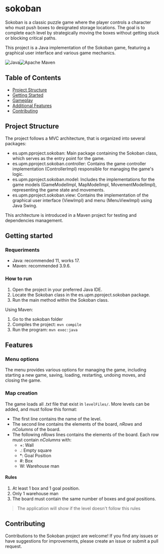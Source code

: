 # sokoban
Sokoban is a classic puzzle game where the player controls a character who must push boxes to designated storage locations. The goal is to complete each level by strategically moving the boxes without getting stuck or blocking critical paths.

This project is a Java implementation of the Sokoban game, featuring a graphical user interface and various game mechanics.

![Java](https://img.shields.io/badge/java-%23ED8B00.svg?style=for-the-badge&logo=openjdk&logoColor=white)![Apache Maven](https://img.shields.io/badge/Apache%20Maven-C71A36?style=for-the-badge&logo=Apache%20Maven&logoColor=white)

## Table of Contents
- [Project Structure](#project-structure)
- [Getting Started](#getting-started)
- [Gameplay](#gameplay)
- [Additional Features](#additional-features)
- [Contributing](#contributing)

## Project Structure
The project follows a MVC architecture, that is organized into several packages:

- es.upm.pproject.sokoban: Main package containing the Sokoban class, which serves as the entry point for the game.
- es.upm.pproject.sokoban.controller: Contains the game controller implementation (ControllerImpl) responsible for managing the game's logic.
- es.upm.pproject.sokoban.model: Includes the implementations for the game models (GameModelImpl, MapModelImpl, MovementModelImpl), representing the game state and movements.
- es.upm.pproject.sokoban.view: Contains the implementation of the graphical user interface (ViewImpl) and menu (MenuViewImpl) using Java Swing.

This architecture is introduced in a Maven project for testing and dependencies management.

## Getting started

### Requeriments
- Java: recommended 11, works 17.
- Maven: recommended 3.9.6.

### How to run
1. Open the project in your preferred Java IDE.
2. Locate the Sokoban class in the es.upm.pproject.sokoban package.
3. Run the main method within the Sokoban class.

Using Maven:
1. Go to the sokoban folder
2. Compiles the project: `mvn compile`
3. Run the program: `mvn exec:java`

## Features

### Menu options
The menu provides various options for managing the game, including starting a new game, saving, loading, restarting, undoing moves, and closing the game.

### Map creation
The game loads all *.txt* file that exist in `levelFiles/`. More levels can be added, and must follow this format:

- The first line contains the name of the level.
- The second line contains the elements of the board, *nRows* and *nColumns* of the board.
- The following *nRows* lines contains the elements of the board. Each row must contain *nColumns* with:
    - +: Wall
    - .: Empty square
    - *: Goal Position
    - #: Box
    - W: Warehouse man

#### Rules
1. At least 1 box and 1 goal position.
2. Only 1 warehouse man
3. The board must contain the same number of boxes and goal positions.

> The application will show if the level doesn't follow this rules

## Contributing
Contributions to the Sokoban project are welcome! If you find any issues or have suggestions for improvements, please create an issue or submit a pull request.

